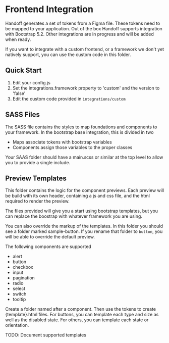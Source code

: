 # Frontend Integration

Handoff generates a set of tokens from a Figma file. These tokens need to be
mapped to your application. Out of the box Handoff supports integration with
Bootstrap 5.2. Other integrations are in progress and will be added when ready.

If you want to integrate with a custom frontend, or a framework we don't yet
natively support, you can use the custom code in this folder.

## Quick Start

1. Edit your config.js
2. Set the integrations.framework property to 'custom' and the version to 'false'
3. Edit the custom code provided in `integrations/custom`

## SASS Files
The SASS file contains the styles to map foundations and components to your 
framework. In the bootstrap base integration, this is divided in two 

- Maps associate tokens with bootstrap variables
- Components assign those variables to the proper classes

Your SAAS folder should have a main.scss or similar at the top level to allow
you to provide a single include.

## Preview Templates

This folder contains the logic for the component previews.
Each preview will be build with its own header, containing
a js and css file, and the html required to render the preview.

The files provided will give you a start using bootstrap
templates, but you can replace the boostrap with whatever
framework you are using.

You can also override the markup of the templates. In this
folder you should see a folder marked sample-button. If you
rename that folder to `button`, you will be able to override
the default preview.

The following components are supported

- alert
- button
- checkbox
- input
- pagination
- radio
- select
- switch
- tooltip

Create a folder named after a component. Then use the tokens
to create {template}.html files. For buttons, you can template
each type and size as well as the disabled state. For others,
you can template each state or orientation.

TODO: Document supported templates

